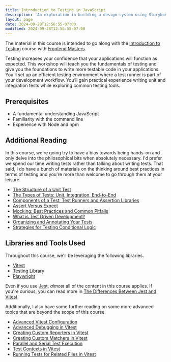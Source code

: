 ```yaml
---
title: Introduction to Testing in JavaScript
description: 'An exploration in building a design system using Storybook.'
layout: page
date: 2024-09-28T12:56:55-07:00
modified: 2024-09-28T12:56:55-07:00
---
```


The material in this course is intended to go along with the [Introduction to Testing](https://frontendmasters.com/workshops/intro-testing/) course with [Frontend Masters](https://frontendmasters.com).

Testing increases your confidence that your applications will function as expected. This workshop will teach you the fundamentals of testing and give you the foundations to write more testable code in your applications. You’ll set up an efficient testing environment where a test runner is part of your development workflow. You’ll gain practical experience writing unit and integration tests while exploring common testing tools.

## Prerequisites

- A fundamental understanding JavaScript
- Familiarity with the command line
- Experience with Node and npm

## Additional Reading

In this course, we're going try to have a bias towards being hands-on and only delve into the philosophical bits when absolutely necessary. I'd prefer we spend our time writing tests rather than talking about writing tests. That said, I do have a bunch of materials on the thinking around best practices in terms of testing and you're more than welcome to go through them at your leisure.

- [The Structure of a Unit Test](structure-of-/courses/testing/a-unit-test)
- [The Types of Tests: Unit, Integration, End-to-End](/courses/testing/types-of-tests)
- [Components of a Test: Test Runners and Assertion Libraries](test-runners-/courses/testing/and-assertion-libraries)
- [Assert Versus Expect](/courses/testing/assert-versus-expect)
- [Mocking: Best Practices and Common Pitfalls](/courses/testing/mocking-best-practices)
- [What is Test Driven Development?](/courses/testing/test-driven-development)
- [Organizing and Annotating Your Tests](organizing-/courses/testing/and-annotating-tests)
- [Strategies for Testing Conditional Logic](strategies-for-/courses/testing/testing-conditional-logic)

## Libraries and Tools Used

Throughout this course, we'll be leveraging the following libraries.

- [Vitest](https://vitest.dev)
- [Testing Library](https://testing-library.com/)
- [Playwright](https://playwright.dev/)

Even if you use [Jest](https://jestjs.io/), _almost_ all of the content in this course applies. If you're curious, you can read more in [The Differences Between Jest and Vitest](/courses/testing/differences-between-jest-and-vitest).

Additionally, I also have some further reading on some more advanced topics that are beyond the scope of this course.

- [Advanced Vitest Configuration](/courses/testing/advanced-test-configuration)
- [Advanced Debugging in Vitest](/courses/testing/debugging-vitest-tests)
- [Creating Custom Reporters in Vitest](/courses/testing/vitest-reporters)
- [Creating Custom Matchers in Vitest](/courses/testing/custom-matchers)
- [Parallel and Serial Test Execution](/courses/testing/parallel-and-serial-test-execution)
- [Test Contexts in Vitest](/courses/testing/test-context)
- [Running Tests for Related Files in Vitest](/courses/testing/running-tests-for-related-files)

